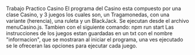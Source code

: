 Trabajo Practico Casino
El programa del Casino esta compuesto por una clase Casino, y 3 juegos los cuales son, un Tragamonedas, con una variante (herencia), una ruleta y un BlackJack. Se ejecutan desde el archivo menuCasino.js.
Tambien con el siguiente comando: npm run start
Las instrucciones de los juegos estan guardadas en un txt con el nombre "informacion", que se mostraran al iniciar el programa, una ves ejecutado se le ofreceran las opciones para ejecutar cada juego.

